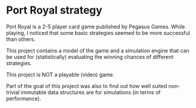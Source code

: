 # Port Royal strategy

Port Royal is a 2-5 player card game published by Pegasus Games. While playing, I noticed that some basic strategies seemed to be more successful than others.

This project contains a model of the game and a simulation engine that can be used for (statistically) evaluating the winning chances of different strategies.

This project is NOT a playable (video) game.

Part of the goal of this project was also to find out how well suited non-trivial immutable data structures are for simulations (in terms of performance).